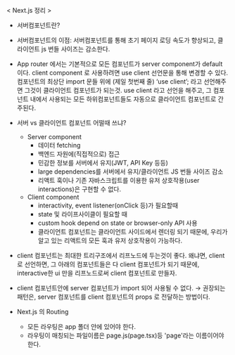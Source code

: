 < Next.js 정리 >
- 서버컴포넌트란?
- 서버컴포넌트의 이점: 서버컴포넌트를 통해 초기 페이지 로딩 속도가 향상되고, 클라이언트 js 번들 사이즈는 감소한다.
- App router 에서는 기본적으로 모든 컴포넌트가 server component가 default 이다. client component 로 사용하려면 use client 선언문을 통해 변경할 수 있다.
컴포넌트의 최상단 import 문들 위에 (제일 첫번째 줄) ‘use client’; 라고 선언해주면 그것이 클라이언트 컴포넌트가 되는것. 
use client 라고 선언을 해주고, 그 컴포넌트 내에서 사용되는 모든 하위컴포넌트들도 자동으로 클라이언트 컴포넌트로 간주된다.
- 서버 vs 클라이언트 컴포넌트 어떨때 쓰냐?
    - Server component
        - 데이터 fetching
        - 백엔드 자원에(직접적으로) 접근
        - 민감한 정보를 서버에서 유지(JWT, API Key 등등)
        - large dependencies를 서버에서 유지/클라이언트 JS 번들 사이즈 감소
        - 리액트 훅이나 기존 자바스크립트를 이용한 유저 상호작용(user interactions)은 구현할 수 없다.
    - Client component
        - interactivity, event listener(onClick 등)가 필요할때
        - state 및 라이프사이클이 필요할 때
        - custom hook depend on state or browser-only API 사용
        - 클라이언트 컴포넌트는 클라이언트 사이드에서 렌더링 되기 때문에, 우리가 알고 있는 리액트의 모든 훅과 유저 상호작용이 가능하다.
- client 컴포넌트는 최대한 트리구조에서 리프노드에 두는것이 좋다. 왜냐면, client로 선언하면, 그 아래의 컴포넌트들은 다 client 컴포넌트가 되기 때문에, interactive한 ui 만을 리프노드로써 client 컴포넌트로 만들자.
- client 컴포넌트안에 server 컴포넌트가 import 되어 사용될 수 없다.
→ 권장되는 패턴은, server 컴포넌트를 client 컴포넌트의 props 로 전달하는 방법이다.

- Next.js 의 Routing
    - 모든 라우팅은 app 폴더 안에 있어야 한다.
    - 라우팅이 매칭되는 파일이름은 page.js(page.tsx)등 'page'라는 이름이어야 한다.
